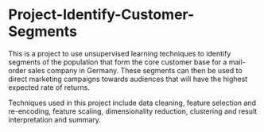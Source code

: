 # Project-Identify-Customer-Segments

This is a project to use unsupervised learning techniques to identify segments of the population that form the core customer base for a mail-order sales company in Germany. These segments can then be used to direct marketing campaigns towards audiences that will have the highest expected rate of returns. 

Techniques used in this project include data cleaning, feature selection and re-encoding, feature scaling, dimensionality reduction, clustering and result interpretation and summary.
